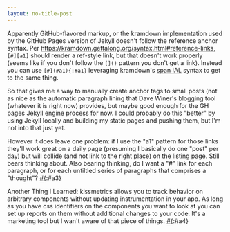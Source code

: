 ```yaml
---
layout: no-title-post
---
```

Apparently GitHub-flavored markup, or the kramdown implementation used by the GitHub Pages version of Jekyll doesn't follow the reference anchor syntax. Per https://kramdown.gettalong.org/syntax.html#reference-links, `[#][a1]` should render a ref-style link, but that doesn't work properly (seems like if you don't follow the `[]()` pattern you don't get a link). Instead you can use `[#](#a1){:#a1}` leveraging kramdown's [span IAL](https://kramdown.gettalong.org/syntax.html#span-ials) syntax to get to the same thing.

So that gives me a way to manually create anchor tags to small posts (not as nice as the automatic paragraph lining that Dave Winer's blogging tool (whatever it is right now) provides, but maybe good enough for the GH pages Jekyll engine process for now. I could probably do this "better" by using Jekyll locally and building my static pages and pushing them, but I'm not into that just yet.

However it does leave one problem: if I use the "a1" pattern for those links they'll work great on a daily page (presuming I basically do one "post" per day) but will collide (and not link to the right place) on the listing page. Still bears thinking about. Also bearing thinking, do I want a "#" link for each paragraph, or for each untiltled series of paragraphs that comprises a "thought"? [#](#a3){:#a3}

Another Thing I Learned: kissmetrics allows you to track behavior on arbitrary components without updating instrumentation in your app. As long as you have css identifiers on the components you want to look at you can set up reports on them without additional changes to your code. It's a marketing tool but I wan't aware of that piece of things. [#](#a4){:#a4}
